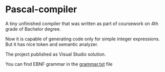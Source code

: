 # Pascal-compiler

A tiny unfinished compiler that was written as part of coursework on 4th grade of Bachelor degree.

Now it is capable of generating code only for simple integer expressions. But it has nice token and semantic analyzer.

The project published as Visual Studio solution.

You can find EBNF grammar in the [grammar.txt](grammar.txt) file
